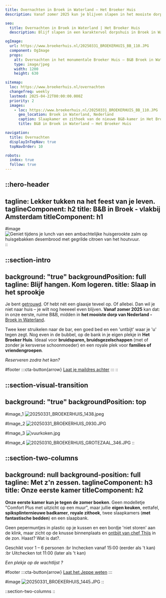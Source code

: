 ```yaml
---
title: Overnachten in Broek in Waterland – Het Broeker Huis
description: Vanaf zomer 2025 kun je blijven slapen in het mooiste dorp van Nederland. Onze eerste B&B – voor bruidsparen, families en feestgangers – midden in Broek in Waterland.

seo:
  title: Overnachten in Broek in Waterland | Het Broeker Huis
  description: Blijf slapen in een karaktervol dorpshuis in Broek in Waterland – met royale kamer, ontbijt van chef Thijs en uitzicht op de binnenplaats. Voor stellen, families en bruiloftsgasten.

ogImage:
  url: https://www.broekerhuis.nl/20250331_BROEKERHUIS_BB_110.JPG
  component: OgImage
  props:
    alt: Overnachten in het monumentale Broeker Huis – B&B Broek in Waterland vlakbij Amsterdam
    type: image/jpeg
    width: 1200
    height: 630

sitemap:
  loc: https://www.broekerhuis.nl/overnachten
  changefreq: weekly
  lastmod: 2025-04-22T00:00:00.000Z
  priority: 2
  images:
    - loc: https://www.broekerhuis.nl/20250331_BROEKERHUIS_BB_110.JPG
      geo_location: Broek in Waterland, Nederland
      caption: Slaapkamer en zithoek van de nieuwe B&B-kamer in Het Broeker Huis
      title: B&B in Broek in Waterland – Het Broeker Huis

navigation:
  title: Overnachten
  displayInTopNav: true
  topNavOrder: 10

robots:
  index: true
  follow: true
---
```


::hero-header
---
tagline: Lekker tukken na het feest van je leven.
taglineComponent: h2
title: B&B in Broek - vlakbij Amsterdam
titleComponent: h1
---
#image
![Geniet tijdens je lunch van een ambachtelijke huisgerookte zalm op huisgebakken desembrood met gegrilde citroen van het houtvuur.](/20250310_BROEKERHUIS_SCENERY_190.JPG)
::

::section-intro
---
background: "true"
backgroundPosition: full
tagline: Blijf hangen. Kom logeren.
title: Slaap in het sprookje
---
Je bent [getrouwd](/trouwen-feesten). Of hebt nét een glaasje teveel op. Of allebei. Dan wil je niet naar huis – je wilt nog heeeeel even blijven. **Vanaf zomer 2025** kan dat: in onze eerste, ruime B\&B, midden in **het mooiste dorp van Nederland -** [Broek in Waterland](/broek-in-waterland)**.**

Twee keer struikelen naar de bar, een goed bed en een 'untbijt' waar je 'u' tegen zegt. Nog even in de bubbel, op de bank in je eigen plekje in **Het Broeker Huis**. Ideaal voor **bruidsparen, bruidsgezelschappen** (met of zonder je kersverse schoonmoeder) en een royale plek voor **families of vriendengroepen**.

*Reserveren zodra het kan?*

#footer
  :::cta-button{arrow}
  [Laat je maildres achter](https://forms.gle/juiDFKNMHWZD2AUH9)
  :::
::

::section-visual-transition
---
background: "true"
backgroundPosition: top
---
#image_1
![20250331\_BROEKERHUIS\_1438.jpeg](/20250310_BROEKERHUIS_REGENTESSENKAMER_013.JPG)

#Image_2
![20250331\_BROEKERHUIS\_0930.JPG](/20250310_BROEKERHUIS_SCENERY_259.JPG)

#Image_3
![vuurkoken.jpg](/20250310_BROEKERHUIS_TUINZAAL_062.JPG)

#Image_4
![20250310\_BROEKERHUIS\_GROTEZAAL\_346.JPG](/20250310_BROEKERHUIS_SCENERY_382.JPG)
::

::section-two-columns
---
background: null
background-position: full
tagline: Met z'n zessen.
taglineComponent: h3
title: Onze eerste kamer
titleComponent: h2
---
**Onze eerste kamer kun je tegen de zomer boeken**. Geen modelletje "Comfort Plus met uitzicht op een muur", maar jullie **eigen keuken**, eettafel, **spiksplinternieuwe badkamer**, **royale zithoek**, twee slaapkamers (**met fantastische bedden**) en een slaapbank.

Geen pepermuntjes in plastic op je kussen en een bordje 'niet storen' aan de klink, maar zicht op de knusse binnenplaats en [ontbijt van chef Thijs](/restaurant) in de zon. Haast? Wat is dat?.

Geschikt voor 1 – 6 personen :br Inchecken vanaf 15:00 (eerder als 't kan) :br Uitchecken tot 11:00 (later als 't kan)

*Een plekje op de wachtlijst ?*

#footer
  :::cta-button{arrow}
  [Laat het Jeppe weten](https://forms.gle/juiDFKNMHWZD2AUH9)
  :::

#image
![20250331\_BROEKERHUIS\_1445.JPG](/20250331_BROEKERHUIS_1726.JPG)
::

::section-two-columns
::
